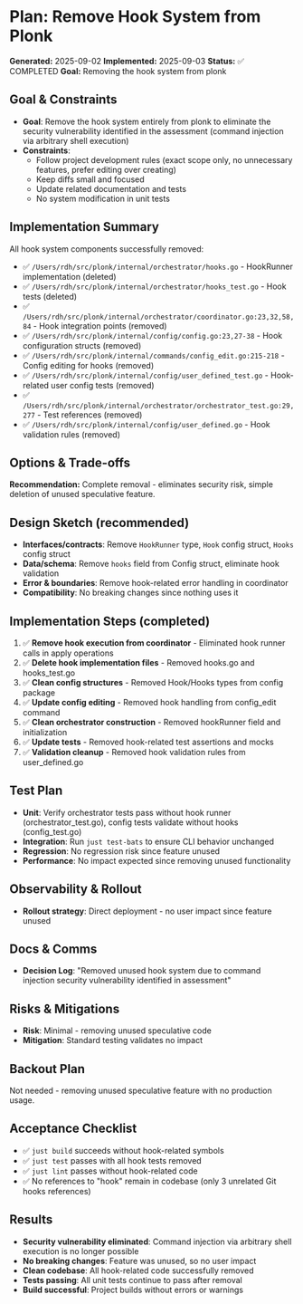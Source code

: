 # Plan: Remove Hook System from Plonk

**Generated:** 2025-09-02
**Implemented:** 2025-09-03
**Status:** ✅ COMPLETED
**Goal:** Removing the hook system from plonk

## Goal & Constraints
- **Goal**: Remove the hook system entirely from plonk to eliminate the security vulnerability identified in the assessment (command injection via arbitrary shell execution)
- **Constraints**:
  - Follow project development rules (exact scope only, no unnecessary features, prefer editing over creating)
  - Keep diffs small and focused
  - Update related documentation and tests
  - No system modification in unit tests

## Implementation Summary
All hook system components successfully removed:
- ✅ `/Users/rdh/src/plonk/internal/orchestrator/hooks.go` - HookRunner implementation (deleted)
- ✅ `/Users/rdh/src/plonk/internal/orchestrator/hooks_test.go` - Hook tests (deleted)
- ✅ `/Users/rdh/src/plonk/internal/orchestrator/coordinator.go:23,32,58,84` - Hook integration points (removed)
- ✅ `/Users/rdh/src/plonk/internal/config/config.go:23,27-38` - Hook configuration structs (removed)
- ✅ `/Users/rdh/src/plonk/internal/commands/config_edit.go:215-218` - Config editing for hooks (removed)
- ✅ `/Users/rdh/src/plonk/internal/config/user_defined_test.go` - Hook-related user config tests (removed)
- ✅ `/Users/rdh/src/plonk/internal/orchestrator/orchestrator_test.go:29,277` - Test references (removed)
- ✅ `/Users/rdh/src/plonk/internal/config/user_defined.go` - Hook validation rules (removed)

## Options & Trade-offs
**Recommendation:** Complete removal - eliminates security risk, simple deletion of unused speculative feature.

## Design Sketch (recommended)
- **Interfaces/contracts**: Remove `HookRunner` type, `Hook` config struct, `Hooks` config struct
- **Data/schema**: Remove `hooks` field from Config struct, eliminate hook validation
- **Error & boundaries**: Remove hook-related error handling in coordinator
- **Compatibility**: No breaking changes since nothing uses it

## Implementation Steps (completed)
1. ✅ **Remove hook execution from coordinator** - Eliminated hook runner calls in apply operations
2. ✅ **Delete hook implementation files** - Removed hooks.go and hooks_test.go
3. ✅ **Clean config structures** - Removed Hook/Hooks types from config package
4. ✅ **Update config editing** - Removed hook handling from config_edit command
5. ✅ **Clean orchestrator construction** - Removed hookRunner field and initialization
6. ✅ **Update tests** - Removed hook-related test assertions and mocks
7. ✅ **Validation cleanup** - Removed hook validation rules from user_defined.go

## Test Plan
- **Unit**: Verify orchestrator tests pass without hook runner (orchestrator_test.go), config tests validate without hooks (config_test.go)
- **Integration**: Run `just test-bats` to ensure CLI behavior unchanged
- **Regression**: No regression risk since feature unused
- **Performance**: No impact expected since removing unused functionality

## Observability & Rollout
- **Rollout strategy**: Direct deployment - no user impact since feature unused

## Docs & Comms
- **Decision Log**: "Removed unused hook system due to command injection security vulnerability identified in assessment"

## Risks & Mitigations
- **Risk**: Minimal - removing unused speculative code
- **Mitigation**: Standard testing validates no impact

## Backout Plan
Not needed - removing unused speculative feature with no production usage.

## Acceptance Checklist
- ✅ `just build` succeeds without hook-related symbols
- ✅ `just test` passes with all hook tests removed
- ✅ `just lint` passes without hook-related code
- ✅ No references to "hook" remain in codebase (only 3 unrelated Git hooks references)

## Results
- **Security vulnerability eliminated**: Command injection via arbitrary shell execution is no longer possible
- **No breaking changes**: Feature was unused, so no user impact
- **Clean codebase**: All hook-related code successfully removed
- **Tests passing**: All unit tests continue to pass after removal
- **Build successful**: Project builds without errors or warnings
